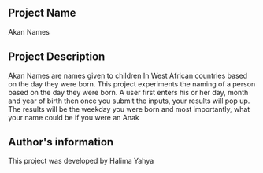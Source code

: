 ## Project Name
Akan Names
## Project Description
Akan Names are names given to children In West African countries based on the day they were born. This project experiments the naming of a person based on the day they were born. A user first enters his or her day, month and year of birth then once you submit the inputs, your results will pop up. The results will be the weekday you were born and most importantly, what your name could be if you were an Anak
## Author's information
This project was developed by Halima Yahya